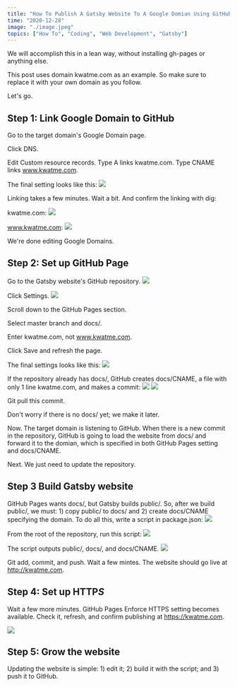 ```yaml
---
title: "How To Publish A Gatsby Website To A Google Domian Using GitHub Pages"
time: "2020-12-28"
image: "./image.jpeg"
topics: ["How To", "Coding", "Web Development", "Gatsby"]
---
```


We will accomplish this in a lean way, without installing gh-pages or anything else.

This post uses domain kwatme.com as an example.
So make sure to replace it with your own domain as you follow.

Let's go.

## Step 1: Link Google Domain to GitHub

Go to the target domain's Google Domain page.

Click DNS.

Edit Custom resource records.
Type A links kwatme.com.
Type CNAME links www.kwatme.com.

The final setting looks like this:
![](1.png)

Linking takes a few minutes.
Wait a bit.
And confirm the linking with dig:

kwatme.com:
![](2.png)

www.kwatme.com:
![](3.png)

We're done editing Google Domains.

## Step 2: Set up GitHub Page

Go to the Gatsby website's GitHub repository.
![](4.png)

Click Settings.
![](5.png)

Scroll down to the GitHub Pages section.

Select master branch and docs/.

Enter kwatme.com, not www.kwatme.com.

Click Save and refresh the page.

The final settings looks like this:
![](6.png)

If the repository already has docs/, GitHub creates docs/CNAME, a file with only 1 line kwatme.com, and makes a commit:
![](7.png)
![](8.png)

Git pull this commit.

Don't worry if there is no docs/ yet; we make it later.

Now.
The target domain is listening to GitHub.
When there is a new commit in the repository, GitHub is going to load the website from docs/ and forward it to the domian, which is specified in both GitHub Pages setting and docs/CNAME.

Next.
We just need to update the repository.

## Step 3 Build Gatsby website

GitHub Pages wants docs/, but Gatsby builds public/.
So, after we build public/, we must: 1) copy public/ to docs/ and 2) create docs/CNAME specifying the domain.
To do all this, write a script in package.json:
![](9.png)

From the root of the repository, run this script:
![](10.png)

The script outputs public/, docs/, and docs/CNAME.
![](11.png)

Git add, commit, and push.
Wait a few mintes.
The website should go live at http://kwatme.com.

## Step 4: Set up HTTP*S*

Wait a few more minutes.
GitHub Pages Enforce HTTPS setting becomes available.
Check it, refresh, and confirm publishing at https://kwatme.com.

![](12.png)

## Step 5: Grow the website

Updating the website is simple: 1) edit it; 2) build it with the script; and 3) push it to GitHub.
